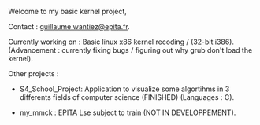 Welcome to my basic kernel project,

Contact : guillaume.wantiez@epita.fr.

Currently working on : Basic linux x86 kernel recoding / (32-bit i386).
  (Advancement : currently fixing bugs / figuring out why grub don't load the kernel). 
  
  
Other projects : 

- S4_School_Project: Application to visualize some algortihms in 3 differents fields of computer science
                     (FINISHED) (Languages : C).
                     
- my_mmck : EPITA Lse subject to train (NOT IN DEVELOPPEMENT).

